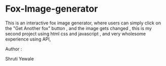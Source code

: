 # Fox-Image-generator
This is an interactive fox image generator, where users can simply click on the "Get Another fox" button , and the image gets changed , this is my second project using html css and javascript , 
and very wholesome experience using API, 

Author : 

Shruti Yewale
